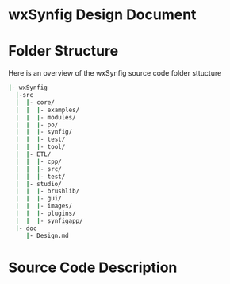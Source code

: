 wxSynfig Design Document
=============================


# Folder Structure
Here is an overview of the wxSynfig source code folder sttucture
```bash
|- wxSynfig
  |-src
  |  |- core/
  |  |  |- examples/
  |  |  |- modules/
  |  |  |- po/
  |  |  |- synfig/
  |  |  |- test/
  |  |  |- tool/
  |  |- ETL/
  |  |  |- cpp/
  |  |  |- src/
  |  |  |- test/
  |  |- studio/
  |  |  |- brushlib/
  |  |  |- gui/
  |  |  |- images/
  |  |  |- plugins/
  |  |  |- synfigapp/
  |- doc
     |- Design.md
```
# Source Code Description
